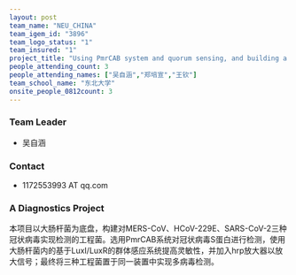 ```yaml
---
layout: post
team_name: "NEU_CHINA"
team_igem_id: "3896"
team_logo_status: "1"
team_insured: "1"
project_title: "Using PmrCAB system and quorum sensing, and building a hardware to achieve multivirus detection"
people_attending_count: 3
people_attending_names: ["吴自涵","郑培宣","王钦"]
team_school_name: "东北大学"
onsite_people_0812count: 3
---
```



### Team Leader
* 吴自涵

### Contact
* 1172553993 AT qq.com

### A Diagnostics Project

本项目以大肠杆菌为底盘，构建对MERS-CoV、HCoV-229E、SARS-CoV-2三种冠状病毒实现检测的工程菌。选用PmrCAB系统对冠状病毒S蛋白进行检测，使用大肠杆菌内的基于LuxI/LuxR的群体感应系统提高灵敏性，并加入hrp放大器以放大信号；最终将三种工程菌置于同一装置中实现多病毒检测。
